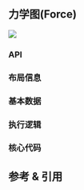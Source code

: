 ## 力学图(Force)

![](https://img.sz-p.cn/d3Layoutforce.png)

### API
### 布局信息
### 基本数据
### 执行逻辑
### 核心代码

## 参考 & 引用
